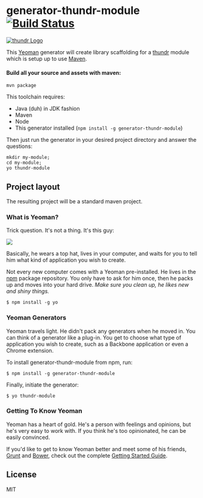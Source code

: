 # generator-thundr-module [![Build Status](https://secure.travis-ci.org/atomicleopard/generator-thundr-module.png?branch=master)](https://travis-ci.org/atomicleopard/generator-thundr-module)

[![thundr Logo](http://3wks.github.io/thundr/static/img/logoFullSmall.png)](http://3wks.github.io/thundr/index.html) 

This [Yeoman](http://yeoman.io) generator will create library scaffolding for a [thundr](http://3wks.github.io/thundr/) module which is setup up to use [Maven](http://maven.apache.org/).

#### Build all your source and assets with maven:
```
mvn package
```

This toolchain requires:
* Java (duh) in JDK fashion
* Maven
* Node
* This generator installed (```npm install -g generator-thundr-module```)

Then just run the generator in your desired project directory and answer the questions:
```
mkdir my-module;
cd my-module;
yo thundr-module
```

## Project layout

The resulting project will be a standard maven project.

### What is Yeoman?

Trick question. It's not a thing. It's this guy:

![](http://i.imgur.com/JHaAlBJ.png)

Basically, he wears a top hat, lives in your computer, and waits for you to tell him what kind of application you wish to create.

Not every new computer comes with a Yeoman pre-installed. He lives in the [npm](https://npmjs.org) package repository. You only have to ask for him once, then he packs up and moves into your hard drive. *Make sure you clean up, he likes new and shiny things.*

```
$ npm install -g yo
```

### Yeoman Generators

Yeoman travels light. He didn't pack any generators when he moved in. You can think of a generator like a plug-in. You get to choose what type of application you wish to create, such as a Backbone application or even a Chrome extension.

To install generator-thundr-module from npm, run:

```
$ npm install -g generator-thundr-module
```

Finally, initiate the generator:

```
$ yo thundr-module
```

### Getting To Know Yeoman

Yeoman has a heart of gold. He's a person with feelings and opinions, but he's very easy to work with. If you think he's too opinionated, he can be easily convinced.

If you'd like to get to know Yeoman better and meet some of his friends, [Grunt](http://gruntjs.com) and [Bower](http://bower.io), check out the complete [Getting Started Guide](https://github.com/yeoman/yeoman/wiki/Getting-Started).


## License

MIT
